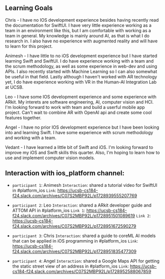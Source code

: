 ## Learning Goals
Chris - I have no IOS development experience besides having recently read the documentation for SwiftUI. I have very little experience working as a team in an environment like this, but I am comfortable with working as a team in general. My knowledge is mainly around AI, as that is what I do research in. I also have no experience with augmented reality and will have to learn for this project. 

Animesh - I have little to no iOS development experience but I have started learning Swift and SwiftUI. I do have experience working with a team and the scrum methodology, as well as some experience in web-dev and using APIs. I also recently started with Machine Learning so I can also somewhat be useful in that field. Lastly although I haven't worked with AR technology yet, I do have experience working with VR in the Human-AI Integration Lab at UCSB.

Leo - I have some IOS development experience and some experience with ARkit. My interets are software engineering, AI, computer vision and HCI. I'm looking forward to work with team and build a userful mobile app project. Can't wait to combine AR with OpenAI api and create some cool features together.

Angel - I have no prior IOS development experience but I have been looking into and learning Swift. I have some experience with scrum methodology and working with a team.

Vedant - I have learned a little bit of Swift and iOS. I'm looking forward to improve my iOS and Swift skills this quarter. Also, I'm hoping to learn how to use and implement computer vision models.

## Interaction with ios_platform channel:

- `participant 1`: Animesh `Interaction`: shared a tutorial video for SwiftUI in #platform_ios `Link`: https://ucsb-cs184-f24.slack.com/archives/C07S2MBP92L/p1728939555207769

- `participant 2`: Leo `Interaction`: shared a ARkit developer guide and ATTOM API in #platform_ios `Link 1`: https://ucsb-cs184-f24.slack.com/archives/C07S2MBP92L/p1728951501089619 `Link 2`: https://ucsb-cs184-f24.slack.com/archives/C07S2MBP92L/p1728951672590279

- `participant 3`: Chris `Interaction`: shared a guide to coreML AI models that can be applied in iOS programming in #platform_ios `Link`: https://ucsb-cs184-f24.slack.com/archives/C07S2MBP92L/p1728951835477309

- `participant 4`: Angel `Interaction`: shared a Google Maps API for getting the static street view of an address in #platform_ios `Link`: https://ucsb-cs184-f24.slack.com/archives/C07S2MBP92L/p1728952588067859
